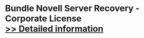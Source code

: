 # Bundle Novell Server Recovery - Corporate License<br />[>> Detailed information](https://secure.element5.com/esales/product.html?productid=300336778&affiliateid=200057808)